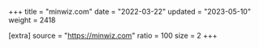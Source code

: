 +++
title = "minwiz.com"
date = "2022-03-22"
updated = "2023-05-10"
weight = 2418

[extra]
source = "https://minwiz.com"
ratio = 100
size = 2
+++
